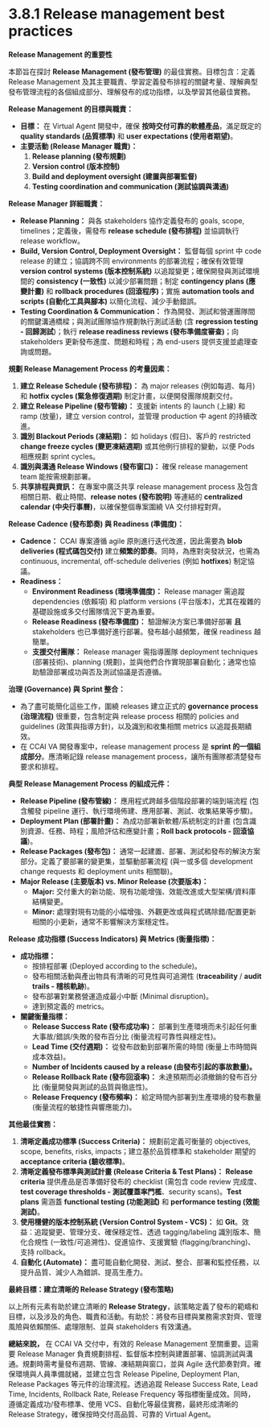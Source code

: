 # 3.8.1 Release management best practices

**Release Management 的重要性**

本節旨在探討 **Release Management (發布管理)** 的最佳實務。目標包含：定義 Release Management 及其主要職責、學習定義發布排程的關鍵考量、理解典型發布管理流程的各個組成部分、理解發布的成功指標，以及學習其他最佳實務。

**Release Management 的目標與職責：**

- **目標：** 在 Virtual Agent 開發中，確保 **按時交付可靠的軟體產品**，滿足既定的 **quality standards (品質標準)** 和 **user expectations (使用者期望)**。
- **主要活動 (Release Manager 職責)：**
    1. **Release planning (發布規劃)**
    2. **Version control (版本控制)**
    3. **Build and deployment oversight (建置與部署監督)**
    4. **Testing coordination and communication (測試協調與溝通)**

**Release Manager 詳細職責：**

- **Release Planning：** 與各 stakeholders 協作定義發布的 goals, scope, timelines；定義後，需發布 **release schedule (發布排程)** 並協調執行 release workflow。
- **Build, Version Control, Deployment Oversight：** 監督每個 sprint 中 code release 的建立；協調跨不同 environments 的部署流程；確保有效管理 **version control systems (版本控制系統)** 以追蹤變更；確保開發與測試環境間的 **consistency (一致性)** 以減少部署問題；制定 **contingency plans (應變計畫)** 和 **rollback procedures (回滾程序)**；實施 **automation tools and scripts (自動化工具與腳本)** 以簡化流程、減少手動錯誤。
- **Testing Coordination & Communication：** 作為開發、測試和營運團隊間的關鍵溝通橋樑；與測試團隊協作規劃執行測試活動 (含 **regression testing - 回歸測試**)；執行 **release readiness reviews (發布準備度審查)**；向 stakeholders 更新發布進度、問題和時程；為 end-users 提供支援並處理查詢或問題。

**規劃 Release Management Process 的考量因素：**

1. **建立 Release Schedule (發布排程)：** 為 major releases (例如每週、每月) 和 **hotfix cycles (緊急修復週期)** 制定計畫，以便開發團隊規劃交付。
2. **建立 Release Pipeline (發布管線)：** 支援新 intents 的 launch (上線) 和 ramp (放量)，建立 version control，並管理 production 中 agent 的持續改進。
3. **識別 Blackout Periods (凍結期)：** 如 holidays (假日)、客戶的 restricted **change freeze cycles (變更凍結週期)** 或其他例行排程的變動，以便 Pods 相應規劃 sprint cycles。
4. **識別與溝通 Release Windows (發布窗口)：** 確保 release management team 能按需規劃部署。
5. **共享排程與資訊：** 在專案中廣泛共享 release management process 及包含相關日期、截止時間、**release notes (發布說明)** 等連結的 **centralized calendar (中央行事曆)**，以確保整個專案圍繞 VA 交付排程對齊。

**Release Cadence (發布節奏) 與 Readiness (準備度)：**

- **Cadence：** CCAI 專案遵循 agile 原則進行迭代改進，因此需要為 **blob deliveries (程式碼包交付)** 建立**頻繁的節奏**。同時，為應對突發狀況，也需為 continuous, incremental, off-schedule deliveries (例如 **hotfixes**) 制定協議。
- **Readiness：**
    - **Environment Readiness (環境準備度)：** Release manager 需追蹤 dependencies (依賴項) 和 platform versions (平台版本)，尤其在複雜的基礎設施或多交付團隊情況下更為重要。
    - **Release Readiness (發布準備度)：** 驗證解決方案已準備好部署 **且** stakeholders 也已準備好進行部署。發布越小越頻繁，確保 readiness 越簡單。
    - **支援交付團隊：** Release manager 需指導團隊 deployment techniques (部署技術)、planning (規劃)，並與他們合作實現部署自動化；通常也協助驗證部署成功與否及測試協議是否遵循。

**治理 (Governance) 與 Sprint 整合：**

- 為了盡可能簡化這些工作，圍繞 releases 建立正式的 **governance process (治理流程)** 很重要，包含制定與 release process 相關的 policies and guidelines (政策與指導方針)，以及識別和收集相關 metrics 以追蹤長期績效。
- 在 CCAI VA 開發專案中，release management process 是 **sprint 的一個組成部分**。應清晰記錄 release management process，讓所有團隊都清楚發布要求和排程。

**典型 Release Management Process 的組成元件：**

- **Release Pipeline (發布管線)：** 應用程式跨越多個階段部署的端到端流程 (包含觸發 pipeline 運行、執行環境佈建、應用部署、測試、收集結果等步驟)。
- **Deployment Plan (部署計畫)：** 為成功部署新軟體/系統制定的計畫 (包含識別資源、任務、時程；風險評估和應變計畫；**Roll back protocols - 回滾協議**)。
- **Release Packages (發布包)：** 通常一起建置、部署、測試和發布的解決方案部分。定義了要部署的變更集，並驅動部署流程 (與一或多個 development change requests 和 deployment units 相關聯)。
- **Major Release (主要版本) vs. Minor Release (次要版本)：**
    - **Major:** 交付重大的新功能、現有功能增強、效能改進或大型架構/資料庫結構變更。
    - **Minor:** 處理對現有功能的小幅增強、外觀更改或與程式碼除錯/配置更新相關的小更新，通常不影響解決方案穩定性。

**Release 成功指標 (Success Indicators) 與 Metrics (衡量指標)：**

- **成功指標：**
    - 按排程部署 (Deployed according to the schedule)。
    - 發布相關活動與產出物具有清晰的可見性與可追溯性 (**traceability** / **audit trails - 稽核軌跡**)。
    - 發布部署對業務營運造成最小中斷 (Minimal disruption)。
    - 達到預定義的 metrics。
- **關鍵衡量指標：**
    - **Release Success Rate (發布成功率)：** 部署到生產環境而未引起任何重大事故/錯誤/失敗的發布百分比 (衡量流程可靠性與穩定性)。
    - **Lead Time (交付週期)：** 從發布啟動到部署所需的時間 (衡量上市時間與成本效益)。
    - **Number of Incidents caused by a release (由發布引起的事故數量)。**
    - **Release Rollback Rate (發布回滾率)：** 未達預期而必須撤銷的發布百分比 (衡量開發與測試的品質與徹底性)。
    - **Release Frequency (發布頻率)：** 給定時間內部署到生產環境的發布數量 (衡量流程的敏捷性與響應能力)。

**其他最佳實務：**

1. **清晰定義成功標準 (Success Criteria)：** 規劃前定義可衡量的 objectives, scope, benefits, risks, impacts；建立基於品質標準和 stakeholder 期望的 **acceptance criteria (驗收標準)**。
2. **清晰定義發布標準與測試計畫 (Release Criteria & Test Plans)：** **Release criteria** 提供產品是否準備好發布的 checklist (需包含 code review 完成度、**test coverage thresholds - 測試覆蓋率門檻**、security scans)。**Test plans** 需涵蓋 **functional testing (功能測試)** 和 **performance testing (效能測試)**。
3. **使用穩健的版本控制系統 (Version Control System - VCS)：** 如 **Git**。效益：追蹤變更、管理分支、確保穩定性、透過 tagging/labeling 識別版本、簡化合規性 (一致性/可追溯性)、促進協作、支援實驗 (flagging/branching)、支持 rollback。
4. **自動化 (Automate)：** 盡可能自動化開發、測試、整合、部署和監控任務，以提升品質、減少人為錯誤、提高生產力。

**最終目標：建立清晰的 Release Strategy (發布策略)**

以上所有元素有助於建立清晰的 **Release Strategy**，該策略定義了發布的範疇和目標，以及涉及的角色、職責和活動。有助於：將發布目標與業務需求對齊、管理風險與依賴關係、處理限制、並與 stakeholders 有效溝通。

**總結來說，** 在 CCAI VA 交付中，有效的 Release Management 至關重要。這需要 Release Manager 負責規劃排程、監督版本控制與建置部署、協調測試與溝通。規劃時需考量發布週期、管線、凍結期與窗口，並與 Agile 迭代節奏對齊。確保環境與人員準備就緒，並建立包含 Release Pipeline, Deployment Plan, Release Packages 等元件的治理流程。透過追蹤 Release Success Rate, Lead Time, Incidents, Rollback Rate, Release Frequency 等指標衡量成效。同時，遵循定義成功/發布標準、使用 VCS、自動化等最佳實務，最終形成清晰的 Release Strategy，確保按時交付高品質、可靠的 Virtual Agent。